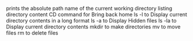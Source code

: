 prints the absolute path name of the current working directory
listing directory content
CD command for Bring back home
ls -l to Display current directory contents in a long format
ls -a to Display Hidden files
ls -la to Display current directory contents
mkdir to make directories
mv to move files
rm to delete files
